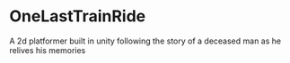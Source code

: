 # OneLastTrainRide
A 2d platformer built in unity following the story of a deceased man as he relives his memories
